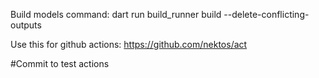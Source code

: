 Build models command: dart run build_runner build --delete-conflicting-outputs

Use this for github actions: https://github.com/nektos/act


#Commit to test actions 